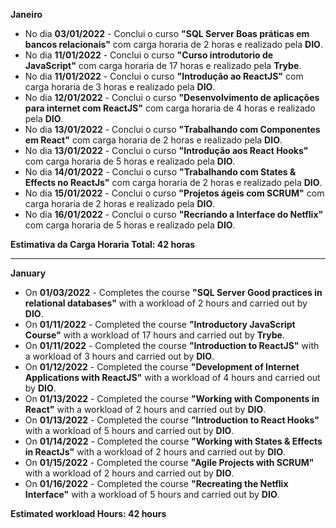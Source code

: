 **Janeiro**

- No dia **03/01/2022** - Conclui o curso **"SQL Server Boas práticas em bancos relacionais"** com carga horaria de 2 horas e realizado pela **DIO**.
- No dia **11/01/2022** - Conclui o curso **"Curso introdutorio de JavaScript"** com carga horaria de 17 horas e realizado pela **Trybe**.
- No dia **11/01/2022** - Conclui o curso **"Introdução ao ReactJS"** com carga horaria de 3 horas e realizado pela **DIO**.
- No dia **12/01/2022** - Conclui o curso **"Desenvolvimento de aplicações para internet com ReactJS"** com carga horaria de 4 horas e realizado pela **DIO**.
- No dia **13/01/2022** - Conclui o curso **"Trabalhando com Componentes em React"** com carga horaria de 2 horas e realizado pela **DIO**.
- No dia **13/01/2022** - Conclui o curso **"Introdução aos React Hooks"** com carga horaria de 5 horas e realizado pela **DIO**.
- No dia **14/01/2022** - Conclui o curso **"Trabalhando com States & Effects no ReactJs"** com carga horaria de 2 horas e realizado pela **DIO**.
- No dia **15/01/2022** - Conclui o curso **"Projetos ágeis com SCRUM"** com carga horaria de 2 horas e realizado pela **DIO**.
- No dia **16/01/2022** - Conclui o curso **"Recriando a Interface do Netflix"** com carga horaria de 5 horas e realizado pela **DIO**.

**Estimativa da Carga Horaria Total: 42 horas**

-----------------
**January**

- On **01/03/2022** - Completes the course **"SQL Server Good practices in relational databases"** with a workload of 2 hours and carried out by **DIO**.
- On **01/11/2022** - Completed the course **"Introductory JavaScript Course"** with a workload of 17 hours and carried out by **Trybe**.
- On **01/11/2022** - Completed the course **"Introduction to ReactJS"** with a workload of 3 hours and carried out by **DIO**.
- On **01/12/2022** - Completed the course **"Development of Internet Applications with ReactJS"** with a workload of 4 hours and carried out by **DIO**.
- On **01/13/2022** - Completed the course **"Working with Components in React"** with a workload of 2 hours and carried out by **DIO**.
- On **01/13/2022** - Completed the course **"Introduction to React Hooks"** with a workload of 5 hours and carried out by **DIO**.
- On **01/14/2022** - Completed the course **"Working with States & Effects in ReactJs"** with a workload of 2 hours and carried out by **DIO**.
- On **01/15/2022** - Completed the course **"Agile Projects with SCRUM"** with a workload of 2 hours and carried out by **DIO**.
- On **01/16/2022** - Completed the course **"Recreating the Netflix Interface"** with a workload of 5 hours and carried out by **DIO**.

**Estimated workload Hours: 42 hours**